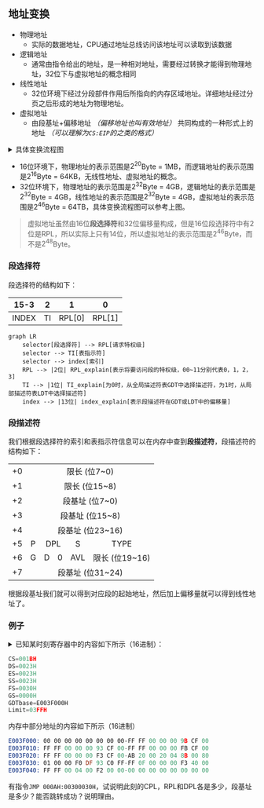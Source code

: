 ## 地址变换

- 物理地址
  - 实际的数据地址，CPU通过地址总线访问该地址可以读取到该数据
- 逻辑地址
  - 通常由指令给出的地址，是一种相对地址，需要经过转换才能得到物理地址，32位下与虚拟地址的概念相同
- 线性地址
  - 32位环境下经过分段部件作用后所指向的内存区域地址。详细地址经过分页之后形成的地址为物理地址。
- 虚拟地址
  - 由段基址+偏移地址 *（偏移地址也叫有效地址）* 共同构成的一种形式上的地址 *（可以理解为`CS:EIP`的之类的格式）*

<details>
<summary>
具体变换流程图
</summary>

```mermaid
flowchart TD
    vituarl_address[虚拟地址 *16位段选择符: 32位偏移量*] --> split_section[分段部件]
    split_section --> linear_address(线性地址 *32位* = 段基址 + 偏移量)
    linear_address --> if_split_page{允许分页?}
    if_split_page -->|允许| split_page[分页部件]
    split_page --> physical_address1[物理地址 = 页基址 + 偏移量]
    if_split_page -->|禁止| physical_address2[物理地址 = 线性地址]

style split_section fill:#FFF,stroke-dasharray: 2,2
style split_page fill:#FFF,stroke-dasharray: 2,2
```

</details>


- 16位环境下，物理地址的表示范围是$2^{20}$Byte = 1MB，而逻辑地址的表示范围是$2^{16}$Byte = 64KB，无线性地址、虚拟地址的概念。
- 32位环境下，物理地址的表示范围是$2^{32}$Byte = 4GB，逻辑地址的表示范围是$2^{32}$Byte = 4GB，线性地址的表示范围是$2^{32}$Byte = 4GB，虚拟地址的表示范围是$2^{46}$Byte = 64TB，具体变换流程图可以参考上图。

> 虚拟地址虽然由16位**段选择符**和32位偏移量构成，但是16位段选择符中有2位是RPL，所以实际上只有14位，所以虚拟地址的表示范围是$2^{46}$Byte，而不是$2^{48}$Byte。

### 段选择符

段选择符的结构如下：

| 15-3 | 2 | 1 | 0 |
| :----: | :--: | :--: | :--: |
|  INDEX  |  TI |  RPL[0]  |  RPL[1]  |

```mermaid
graph LR
    selector[段选择符] --> RPL[请求特权级]
    selector --> TI[表指示符]
    selector --> index[索引]
    RPL --> |2位| RPL_explain[表示将要访问段的特权级，00~11分别代表0，1，2，3]
    TI --> |1位| TI_explain[为0时，从全局描述符表GDT中选择描述符，为1时，从局部描述符表LDT中选择描述符]
    index --> |13位| index_explain[表示段描述符在GDT或LDT中的偏移量]
```

### 段描述符

我们根据段选择符的索引和表指示符信息可以在内存中查到**段描述符**，段描述符的结构如下：

<div>
<table>
    <tr>
        <td>+0</td>
        <td colspan="8" align=center>限长 (位7~0)</td>
    </tr>
    <tr>
        <td>+1</td>
        <td colspan="8" align=center>限长 (位15~8)</td>
    </tr>
    <tr>
        <td>+2</td>
        <td colspan="8" align=center>段基址 (位7~0)</td>
    </tr>
    <tr>
        <td>+3</td>
        <td colspan="8" align=center>段基址 (位15~8)</td>
    </tr>
    <tr>
        <td>+4</td>
        <td colspan="8" align=center>段基址 (位23~16)</td>
    </tr>
    <tr>
        <td>+5</td>
        <td colspan="1" align=center> P </td>
        <td colspan="2" align=center> DPL </td>
        <td colspan="1" align=center> S </td>
        <td colspan="4" align=center> TYPE </td>
    </tr>
    <tr>
        <td>+6</td>
        <td colspan="1" align=center> G </td>
        <td colspan="1" align=center> D </td>
        <td colspan="1" align=center> 0 </td>
        <td colspan="1" align=center> AVL </td>
        <td colspan="4" align=center> 限长 (位19~16)</td>
    </tr>
    <tr>
        <td>+7</td>
        <td colspan="8" align=center>段基址 (位31~24)</td>
    </tr>
</table>
</div>

根据段基址我们就可以得到对应段的起始地址，然后加上偏移量就可以得到线性地址了。

### 例子

<details>
<summary>
已知某时刻寄存器中的内容如下所示（16进制）：

```asm
CS=001BH
DS=0023H
ES=0023H
SS=0023H
FS=0030H
GS=0000H
GDTbase=E003F000H
Limit=03FFH
```

内存中部分地址的内容如下所示（16进制）

```asm
E003F000: 00 00 00 00 00 00 00 00-FF FF 00 00 00 9B CF 00
E003F010: FF FF 00 00 00 93 CF 00-FF FF 00 00 00 FB CF 00
E003F020: FF FF 00 00 00 F3 CF 00-AB 20 00 20 04 8B 00 80
E003F030: 01 00 00 F0 DF 93 C0 FF-FF 0F 00 00 00 F3 40 00
E003F040: FF FF 00 04 00 F2 00 00-00 00 00 00 00 00 00 00
```

有指令`JMP 000AH:00300030H`，试说明此刻的CPL，RPL和DPL各是多少，段基址是多少？能否跳转成功？说明理由。
</summary>

- 当前代码段寄存器CS的内容为001BH，<font color=blue>0000 0000 0001 1</font><font color=green>0</font><font color=red>11</font>B，所以Current Privilege Level(CPL)为3；
- 跳转指令为`JMP 000AH:00300030H`，段选择符为000AH，<font color=blue>0000 0000 0000 1</font><font color=green>0</font><font color=red>10</font>B，所以Requested Privilege Level(RPL)为2；
  - 观察到TI为</font><font color=green>0</font>，所以是从GDT中选择段描述符，索引为</font><font color=blue>1H</font>，所以段描述符的地址为E003F000H + 1H * 8 = E003F008H；
- 段描述符的内容为`FF FF 00 00 00 9B CF 00`，
  - 其中DPL所在的字节为`9BH`，`1001 1011B`；
  - 对照可知Descriptor Privilege Level(DPL)为0；

<table>
<tr>
    <td colspan="1" align=center> P </td>
    <td colspan="2" align=center> DPL </td>
    <td colspan="1" align=center> S </td>
    <td colspan="1" align=center> W </td>
    <td colspan="1" align=center> C </td>
    <td colspan="1" align=center> R </td>
    <td colspan="1" align=center> A </td>
</tr>
</table>

- 由于 DPL < CPL，所以不满足特权级检查，所以不能跳转成功。

> 跳转成功的条件是DPL >= max(CPL, RPL) 也就是说描述符的特权级在三个特权级中最小就可以访问了

</details>